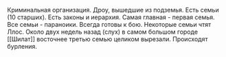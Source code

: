 Криминальная организация. Дроу, вышедшие из подземья. Есть семьи (10 старших). Есть законы и иерархия. Самая главная - первая семья. Все семьи - параноики. Всегда готовы к бою. Некоторые семьи чтят Ллос. Около двух недель назад (слух) в самом большом городе [[Шилат]] восточнее третью семью целиком вырезали. Происходят бурления.